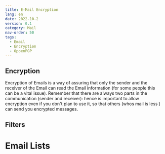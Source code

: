 ```yaml
---
title: E-Mail Encryption
lang: en
date: 2022-10-2
version: 0.1
category: Mail
nav-order: 50
tags:
  - Email
  - Encryption
  - OpoenPGP
---
```


## Encryption

Encryption of Emails is a way of assuring that only the sender and the receiver of the Email can read the Email information (for some people this can be a vital issue). Remember that there are always two parts in the communication (sender and receiver): hence is important to allow encryption even if you don't plan to use it, so that others (whos mail is less ) can send you encrypted messages.


## Filters

# Email Lists
